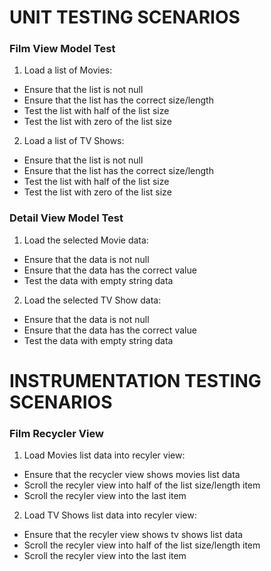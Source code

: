 # UNIT TESTING SCENARIOS

### Film View Model Test

1. Load a list of Movies:
* Ensure that the list is not null
* Ensure that the list has the correct size/length
* Test the list with half of the list size
* Test the list with zero of the list size

2. Load a list of TV Shows:
* Ensure that the list is not null
* Ensure that the list has the correct size/length
* Test the list with half of the list size
* Test the list with zero of the list size

### Detail View Model Test

1. Load the selected Movie data:
* Ensure that the data is not null
* Ensure that the data has the correct value
* Test the data with empty string data

2. Load the selected TV Show data:
* Ensure that the data is not null
* Ensure that the data has the correct value
* Test the data with empty string data

# INSTRUMENTATION TESTING SCENARIOS

### Film Recycler View

1. Load Movies list data into recyler view:
* Ensure that the recycler view shows movies list data
* Scroll the recyler view into half of the list size/length item
* Scroll the recyler view into the last item

2. Load TV Shows list data into recyler view:
* Ensure that the recyler view shows tv shows list data
* Scroll the recyler view into half of the list size/length item
* Scroll the recyler view into the last item